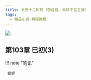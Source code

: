 ```yaml
---
title: 长安十二时辰（雷佳音、易烊千玺主演）
tags:
  - 精品小说-悬疑推理
---
```


![](https://cdn.weread.qq.com/weread/cover/27/YueWen_849316/s_YueWen_849316.jpg)


## 第103章 巳初(3)




!!! note "笔记"

	 蚍蜉 

